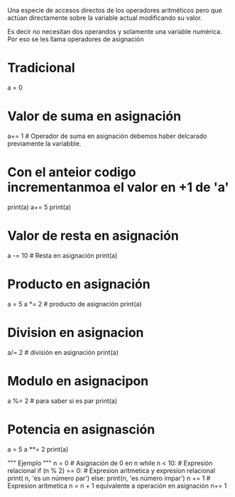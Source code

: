 Una especie de accesos directos de los operadores aritméticos pero que actúan directamente sobre la variable actual modificando su valor.

Es decir no necesitan dos operandos y solamente una variable numérica. Por eso se les llama operadores de asignación

# Tradicional
a = 0

# Valor de suma en asignación
a+= 1  # Operador de suma en asignación debemos haber delcarado previamente la variabble.
# Con el anteior codigo incrementanmoa el valor en +1 de 'a'
print(a)
a+= 5
print(a)


# Valor de resta en asignación
a -= 10 # Resta en asignación
print(a)

# Producto en asignación
a = 5
a *= 2 # producto de asignación
print(a)


# Division en asignacion
a/= 2 # división en asignación
print(a)

# Modulo en asignacipon
a %= 2 # para saber si es par
print(a)

# Potencia en asignasción
a = 5
a **= 2
print(a)

"""
Ejemplo
"""
n = 0  # Asignación de 0 en n
while n < 10:    # Expresión relacional
    if (n % 2) == 0:   # Expresion aritmetica y expresion relacional
        print( n, 'es un número par')
    else:
        print(n, 'es número impar')
    n += 1 # Expresion aritmetica n = n + 1 equivalente a operación en asignación n+= 1
